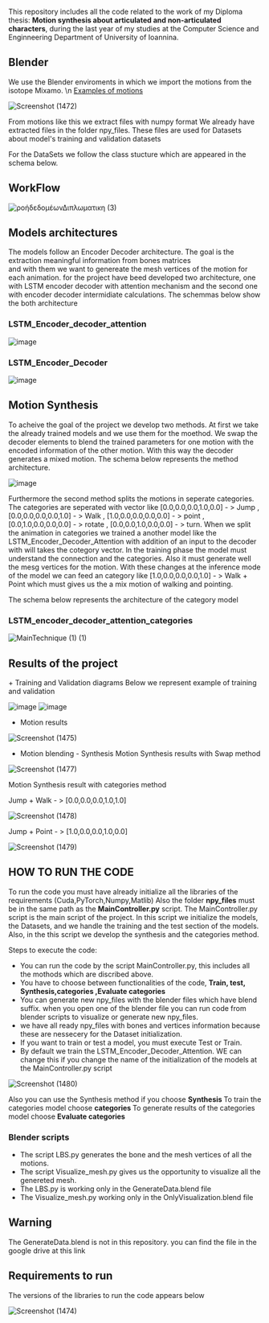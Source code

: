 This repository includes all the code related to the work of my Diploma thesis: <b>Motion synthesis about articulated 
and non-articulated characters</b>, during the last year of my studies at the Computer Science and Enginneering Department of University of Ioannina.

<H2>Blender</H2> 

We use the Blender enviroments in which we import the motions from the isotope Mixamo. \n
<u>Examples of motions</u>  

![Screenshot (1472)](https://github.com/GiorgosDrog/diploma_thesis_motion_synthesis/assets/72260809/73cf04e9-8390-491a-8c2c-ab03eece8074)

From motions like this we extract files with numpy format
We already have extracted files in the folder npy_files. These files are used for Datasets about model's training and validation datasets 

For the DataSets we follow the class stucture which are appeared in the schema below.


<H2> WorkFlow </H2>

![ροήδεδομέωνΔιπλωματικη (3)](https://github.com/GiorgosDrog/diploma_thesis_motion_synthesis/assets/72260809/08ea37ae-2d0c-4356-9044-93d4d4c37b46)

<H2> Models architectures </H2>
The models follow an Encoder Decoder architecture. The goal is the extraction meaningful information from bones matrices <br> and with them we want to genereate the mesh vertices of the motion for each animation. for the project have beed developed two architecture, one with LSTM encoder decoder with attention mechanism and the second one with encoder decoder intermidiate calculations.   
The schemmas below show the both architecture

<H3>LSTM_Encoder_decoder_attention</H3>

![image](https://github.com/GiorgosDrog/diploma_thesis_motion_synthesis/assets/72260809/420ae429-ae62-4c8f-8646-69a85df19ad1)

<H3>LSTM_Encoder_Decoder</H3>

![image](https://github.com/GiorgosDrog/diploma_thesis_motion_synthesis/assets/72260809/982f983c-88c1-4c5e-893a-7226149fd3e8)

<H2>Motion Synthesis</H2>
To acheive the goal of the project we develop two methods. At first we take the already trained models and we use them for the moethod. We swap the decoder elements to blend the trained parameters for one motion with the encoded information of the other motion. With this way the decoder generates a mixed motion. The schema below represents the method architecture.

![image](https://github.com/GiorgosDrog/diploma_thesis_motion_synthesis/assets/72260809/728f3ffe-dbe8-4668-a547-9326808deb6c)

Furthermore the second method splits the motions in seperate categories. The categories are seperated with vector like [0.0,0.0,0.0,1.0,0.0] - > Jump , [0.0,0.0,0.0,0.0,1.0] - > Walk , [1.0,0.0,0.0,0.0,0.0] - > point , [0.0,1.0,0.0,0.0,0.0] - >  rotate , [0.0,0.0,1.0,0.0,0.0] - > turn. When we split the animation in categories we trained a another model like the LSTM_Encoder_Decoder_Αttention with addition of an input to the decoder with will takes the cotegory vector. In the training phase the model must understand the connection and the categories. Also it must generate well the mesg vertices for the motion. With these changes at the inference mode of the model we can feed an category like [1.0,0.0,0.0,0.0,1.0] - > Walk + Point which must gives us the a mix motion of walking and pointing.

The schema below represents the architecture of the category model 
<H3>LSTM_encoder_decoder_attention_categories</H3>

![MainTechnique (1) (1)](https://github.com/GiorgosDrog/diploma_thesis_motion_synthesis/assets/72260809/c80cd8e5-567b-4f3d-ae0d-19f9665b7338)

<H2> Results of the project  </H2>
+ Training and Validation diagrams 
Below we represent example of training and validation

![image](https://github.com/GiorgosDrog/diploma_thesis_motion_synthesis/assets/72260809/8ccb9f29-0c11-4e22-9c33-380097f27363)
![image](https://github.com/GiorgosDrog/diploma_thesis_motion_synthesis/assets/72260809/d3a1a77e-0587-4746-b17a-b183e8cf154b)

+ Motion results
  
 ![Screenshot (1475)](https://github.com/GiorgosDrog/diploma_thesis_motion_synthesis/assets/72260809/79116173-21f8-4c4a-a8ce-edf52b5bab54)

+ Motion blending  -  Synthesis
Motion Synthesis results with Swap method

![Screenshot (1477)](https://github.com/GiorgosDrog/diploma_thesis_motion_synthesis/assets/72260809/d0649dd0-e013-4292-a1c1-f5539c9f1c25)


Motion Synthesis result with categories method

Jump + Walk - > [0.0,0.0,0.0,1.0,1.0]

![Screenshot (1478)](https://github.com/GiorgosDrog/diploma_thesis_motion_synthesis/assets/72260809/df455683-78f7-46f3-8c36-a118fd830b89)

Jump + Point - > [1.0,0.0,0.0,1.0,0.0]

![Screenshot (1479)](https://github.com/GiorgosDrog/diploma_thesis_motion_synthesis/assets/72260809/c87deec5-ab1a-49b3-8c66-40f8e10fc8f8)



<H2> HOW TO RUN THE CODE </H2>
To run the code you must have already initialize all the libraries of the requirements (Cuda,PyTorch,Numpy,Matlib)
Also the folder <b>npy_files</b> must be in the same path as the <b>MainController.py</b> script.
The MainController.py script is the main script of the project. In this script we initialize the models, the Datasets, and we handle the training and the test section of the models. Also, in the this script we develop the synthesis and the categories method.  

Steps to execute the code: 

+ You can run the code by the script MainController.py, this includes all the mothods which are discribed above.
+ You have to choose between functionalities of the code, <b>Train, test, Synthesis,categories ,Evaluate categories </b>
+ You can generate new npy_files with the blender files which have blend suffix. when you open one of the blender file you can run code from blender scripts to visualize or generate new npy_files.
+ we have all ready npy_files with bones and vertices information because these are nessecery for the Dataset initialization.
+ If you want to train or test a model, you must execute Test or Train.
+ By default we train the LSTM_Encoder_Decoder_Attention. WE can change this if you change the name of the initialization of the models at the MainController.py script

![Screenshot (1480)](https://github.com/GiorgosDrog/diploma_thesis_motion_synthesis/assets/72260809/9679fb1d-5179-467c-91c1-96e1c3cbffae)

Also you can use the Synthesis method if you choose <b> Synthesis </b> 
To train the categories model choose <b> categories </b>
To generate results of the categories model choose <b> Evaluate categories </b>

<H3>Blender scripts</H3>

+ The script LBS.py generates the bone and the mesh vertices of all the motions. 
+ The script Visualize_mesh.py gives us the opportunity to visualize all the genereted mesh.
+ The LBS.py is working only in the GenerateData.blend file
+ The Visualize_mesh.py working only in the OnlyVisualization.blend file 

<H2> Warning </H2>
The GenerateData.blend is not in this repository. you can find the file in the google drive at this link 

<H2> Requirements to run  </H2>
The versions of the libraries to run the code appears below 

![Screenshot (1474)](https://github.com/GiorgosDrog/diploma_thesis_motion_synthesis/assets/72260809/6b8c4538-7d4f-4379-96f8-82e8abee863e)

